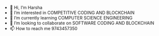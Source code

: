 - 👋 Hi, I’m Harsha 
- 👀 I’m interested in COMPETITIVE CODING AND BLOCKCHAIN
- 🌱 I’m currently learning  COMPUTER SCIENCE ENGINEERING 
- 💞️ I’m looking to collaborate on SOFTWARE CODING AND BLOCKCHAIN 
- 📫 How to reach me 9743457350

<!---
harsharajkumar/harsharajkumar is a ✨ special ✨ repository because its `README.md` (this file) appears on your GitHub profile.
You can click the Preview link to take a look at your changes.
--->
